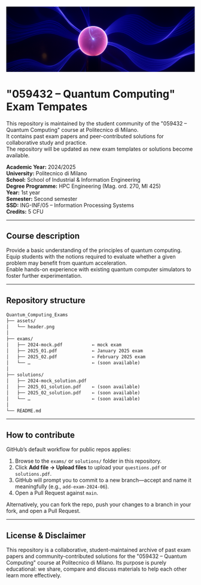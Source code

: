 ![Quantum Computing Header](assets/header.png)

# "059432 – Quantum Computing" Exam Tempates

This repository is maintained by the student community of the "059432 – Quantum Computing" course at Politecnico di Milano.  
It contains past exam papers and peer-contributed solutions for collaborative study and practice.  
The repository will be updated as new exam templates or solutions become available.

**Academic Year:** 2024/2025  
**University:** Politecnico di Milano  
**School:** School of Industrial & Information Engineering  
**Degree Programme:** HPC Engineering (Mag. ord. 270, MI 425)  
**Year:** 1st year  
**Semester:** Second semester  
**SSD:** ING-INF/05 – Information Processing Systems  
**Credits:** 5 CFU  

---

## Course description

Provide a basic understanding of the principles of quantum computing.  
Equip students with the notions required to evaluate whether a given problem may benefit from quantum acceleration.  
Enable hands-on experience with existing quantum computer simulators to foster further experimentation.

---

## Repository structure
```text
Quantum_Computing_Exams
├── assets/
│   └── header.png
│
├── exams/
│   ├── 2024-mock.pdf           ← mock exam
│   ├── 2025_01.pdf             ← January 2025 exam
│   ├── 2025_02.pdf             ← February 2025 exam
│   └── …                       ← (soon available)
│
├── solutions/
│   ├── 2024-mock_solution.pdf
│   ├── 2025_01_solution.pdf    ← (soon available)
│   ├── 2025_02_solution.pdf    ← (soon available)
│   └── …                       ← (soon available)
│
└── README.md
```

---

## How to contribute

GitHub’s default workflow for public repos applies:

1. Browse to the `exams/` or `solutions/` folder in this repository.  
2. Click **Add file → Upload files** to upload your `questions.pdf` or `solutions.pdf`.  
3. GitHub will prompt you to commit to a new branch—accept and name it meaningfully (e.g., `add-exam-2024-06`).  
4. Open a Pull Request against `main`.  

Alternatively, you can fork the repo, push your changes to a branch in your fork, and open a Pull Request.

---

## License & Disclaimer

This repository is a collaborative, student-maintained archive of past exam papers and community-contributed solutions for the "059432 – Quantum Computing" course at Politecnico di Milano.
Its purpose is purely educational: we share, compare and discuss materials to help each other learn more effectively.

